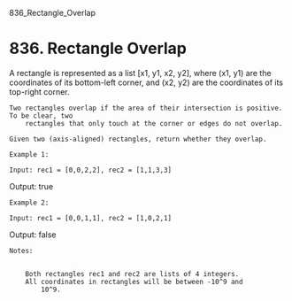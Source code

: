 836_Rectangle_Overlap
# 836. Rectangle Overlap

A rectangle is represented as a list [x1, y1, x2, y2],
        where (x1, y1) are the coordinates of its bottom-left corner, and
        (x2, y2) are the coordinates of its top-right corner.

    Two rectangles overlap if the area of their intersection is positive.  To be clear, two
        rectangles that only touch at the corner or edges do not overlap.

    Given two (axis-aligned) rectangles, return whether they overlap.

    Example 1:

    Input: rec1 = [0,0,2,2], rec2 = [1,1,3,3]
Output: true

    Example 2:

    Input: rec1 = [0,0,1,1], rec2 = [1,0,2,1]
Output: false

    Notes:

    
        Both rectangles rec1 and rec2 are lists of 4 integers.
        All coordinates in rectangles will be between -10^9 and
            10^9.